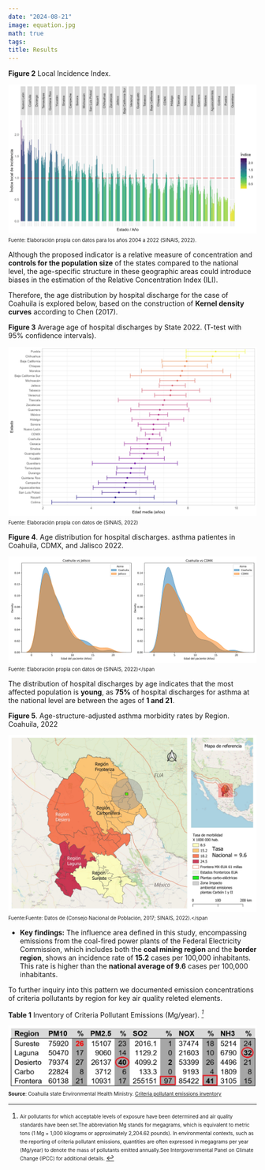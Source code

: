 ```yaml
---
date: "2024-08-21"
image: equation.jpg
math: true
tags:
title: Results
---
```


**Figure 2** Local Incidence Index.

![](./images/ill.jpg)
<span style="font-size: 10px;">Fuente: Elaboración propia con datos para los años 2004 a 2022 (SINAIS, 2022).</span> 


Although the proposed indicator is a relative measure of concentration and **controls for the population size** of the states compared to the national level, the age-specific structure in these geographic areas could introduce biases in the estimation of the Relative Concentration Index (ILI).

Therefore, the age distribution by hospital discharge for the case of Coahuila is explored below, based on the construction of **Kernel density curves** according to Chen (2017).



**Figure  3** Average age of hospital discharges by State 2022. (T-test with 95% confidence intervals).

![](./images/asma_test.jpg)
<span style="font-size: 10px;">Fuente: Elaboración propia con datos de (SINAIS, 2022)</span> 


**Figure 4**. Age distribution for hospital discharges. asthma patientes in Coahuila, CDMX, and Jalisco 2022.


![](./images/edad_asma_comparison.jpg)
<span style="font-size: 10px;">Fuente: Elaboración propia con datos de (SINAIS, 2022)</span

The distribution of hospital discharges by age indicates that the most affected population is **young**, as **75%** of hospital discharges for asthma at the national level are between the ages of **1 and 21**.


**Figure 5**. Age-structure-adjusted asthma morbidity rates
by Region.  Coahuila, 2022

![](./images/Regiones_v3.jpeg)
<span style="font-size: 10px;">Fuente:Fuente: Datos de (Consejo Nacional de Población, 2017; SINAIS, 2022).</span


* **Key findings:**  The influence area defined in this study, encompassing emissions from the coal-fired power plants of the Federal Electricity Commission, which includes both the **coal mining region** and the **border region**, shows an incidence rate of **15.2** cases per 100,000 inhabitants. This rate is higher than the **national average of 9.6** cases per 100,000 inhabitants. 


To further inquiry  into this pattern we documented emission concentrations of criteria pollutants by region for key air quality releted elements.

**Table 1** Inventory of Criteria Pollutant Emissions (Mg/year). <cite>[^2]</cite>

[^2]:  <span style="font-size: 10px;">Air pollutants for which acceptable levels of exposure have been determined and air quality standards have been set.The abbreviation Mg stands for megagrams, which is equivalent to metric tons (1 Mg = 1,000 kilograms or approximately 2,204.62 pounds). In environmental contexts, such as the reporting of criteria pollutant emissions, quantities are often expressed in megagrams per year (Mg/year) to denote the mass of pollutants emitted annually.See Intergovernmental Panel on Climate Change (IPCC) for additional details. </span> 

![](./images/table.jpg)
 <span style="font-size: 10px;">**Source**: Coahuila state Environmental Health Ministry. [Criteria pollutant emissions inventory](https://sma.gob.mx/sga-inventario-de-emisiones-ano-base-2014/)</span> 


